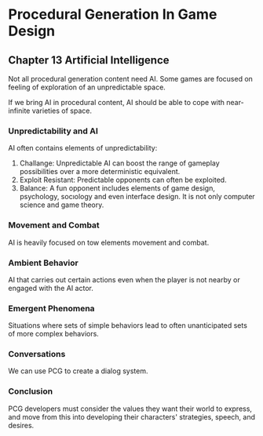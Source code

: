 # Procedural Generation In Game Design

## Chapter 13 Artificial Intelligence

Not all procedural generation content need AI. Some games are focused on feeling of exploration of an unpredictable space.

If we bring AI in procedural content, AI should be able to cope with near-infinite varieties of space.

### Unpredictability and AI

AI often contains elements of unpredictability:

1. Challange: Unpredictable AI can boost the range of gameplay possibilities over a more deterministic equivalent.
2. Exploit Resistant: Predictable opponents can often be exploited.
3. Balance: A fun opponent includes elements of game design, psychology, socıology and even interface design. It is not only computer science and game theory.

### Movement and Combat

AI is heavily focused on tow elements movement and combat.

### Ambient Behavior

AI that carries out certain actions even when the player is not nearby or engaged with the AI actor.

### Emergent Phenomena

Situations where sets of simple behaviors lead to often unanticipated sets of more complex behaviors.

### Conversations

We can use PCG to create a dialog system.

### Conclusion

PCG developers must consider the values they want their world to express, and move from this into developing their characters' strategies, speech, and desires.
